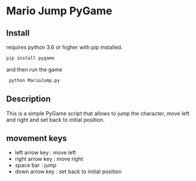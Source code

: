 # Mario Jump PyGame

## Install
requires python 3.6 or higher with pip installed.

```bash
pip install pygame
```
and then run the game
```bash
 python MarioJump.py
```

## Description
This is a simple PyGame script that allows to jump the character,
move left and right and set back to initial position.

## movement keys
- left arrow key : move left
- right arrow key : move right
- space bar : jump
- down arrow key : set back to initial position